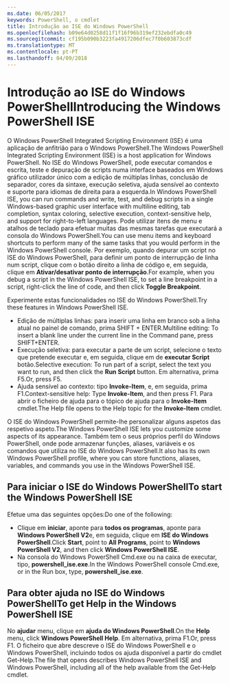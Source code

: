 ```yaml
---
ms.date: 06/05/2017
keywords: PowerShell, o cmdlet
title: Introdução ao ISE do Windows PowerShell
ms.openlocfilehash: b09e64d0258d11f1f16f96b319ef232ebdfa0c49
ms.sourcegitcommit: cf195b090b3223fa4917206dfec7f0b603873cdf
ms.translationtype: MT
ms.contentlocale: pt-PT
ms.lasthandoff: 04/09/2018
---
```

# <a name="introducing-the-windows-powershell-ise"></a><span data-ttu-id="ebdf8-103">Introdução ao ISE do Windows PowerShell</span><span class="sxs-lookup"><span data-stu-id="ebdf8-103">Introducing the Windows PowerShell ISE</span></span>

<span data-ttu-id="ebdf8-104">O Windows PowerShell Integrated Scripting Environment (ISE) é uma aplicação de anfitrião para o Windows PowerShell.</span><span class="sxs-lookup"><span data-stu-id="ebdf8-104">The Windows PowerShell Integrated Scripting Environment (ISE) is a host application for Windows PowerShell.</span></span> <span data-ttu-id="ebdf8-105">No ISE do Windows PowerShell, pode executar comandos e escrita, teste e depuração de scripts numa interface baseados em Windows gráfico utilizador único com a edição de múltiplas linhas, conclusão de separador, cores da sintaxe, execução seletiva, ajuda sensível ao contexto e suporte para idiomas de direita para a esquerda.</span><span class="sxs-lookup"><span data-stu-id="ebdf8-105">In Windows PowerShell ISE, you can run commands and write, test, and debug scripts in a single Windows-based graphic user interface with multiline editing, tab completion, syntax coloring, selective execution, context-sensitive help, and support for right-to-left languages.</span></span> <span data-ttu-id="ebdf8-106">Pode utilizar itens de menu e atalhos de teclado para efetuar muitas das mesmas tarefas que executará a consola do Windows PowerShell.</span><span class="sxs-lookup"><span data-stu-id="ebdf8-106">You can use menu items and keyboard shortcuts to perform many of the same tasks that you would perform in the Windows PowerShell console.</span></span> <span data-ttu-id="ebdf8-107">Por exemplo, quando depurar um script no ISE do Windows PowerShell, para definir um ponto de interrupção de linha num script, clique com o botão direito a linha de código e, em seguida, clique em **Ativar/desativar ponto de interrupção**.</span><span class="sxs-lookup"><span data-stu-id="ebdf8-107">For example, when you debug a script in the Windows PowerShell ISE, to set a line breakpoint in a script, right-click the line of code, and then click **Toggle Breakpoint**.</span></span>

<span data-ttu-id="ebdf8-108">Experimente estas funcionalidades no ISE do Windows PowerShell.</span><span class="sxs-lookup"><span data-stu-id="ebdf8-108">Try these features in Windows PowerShell ISE.</span></span>

- <span data-ttu-id="ebdf8-109">Edição de múltiplas linhas: para inserir uma linha em branco sob a linha atual no painel de comando, prima SHIFT + ENTER.</span><span class="sxs-lookup"><span data-stu-id="ebdf8-109">Multiline editing: To insert a blank line under the current line in the Command pane, press SHIFT+ENTER.</span></span>
- <span data-ttu-id="ebdf8-110">Execução seletiva: para executar a parte de um script, selecione o texto que pretende executar e, em seguida, clique em de **executar Script** botão.</span><span class="sxs-lookup"><span data-stu-id="ebdf8-110">Selective execution: To run part of a script, select the text you want to run, and then click the **Run Script** button.</span></span> <span data-ttu-id="ebdf8-111">Em alternativa, prima F5.</span><span class="sxs-lookup"><span data-stu-id="ebdf8-111">Or, press F5.</span></span>
- <span data-ttu-id="ebdf8-112">Ajuda sensível ao contexto: tipo **Invoke-Item**, e, em seguida, prima F1.</span><span class="sxs-lookup"><span data-stu-id="ebdf8-112">Context-sensitive help: Type **Invoke-Item**, and then press F1.</span></span> <span data-ttu-id="ebdf8-113">Para abrir o ficheiro de ajuda para o tópico de ajuda para o **Invoke-Item** cmdlet.</span><span class="sxs-lookup"><span data-stu-id="ebdf8-113">The Help file opens to the Help topic for the **Invoke-Item** cmdlet.</span></span>

<span data-ttu-id="ebdf8-114">O ISE do Windows PowerShell permite-lhe personalizar alguns aspetos das respetivo aspeto.</span><span class="sxs-lookup"><span data-stu-id="ebdf8-114">The Windows PowerShell ISE lets you customize some aspects of its appearance.</span></span> <span data-ttu-id="ebdf8-115">Também tem o seus próprios perfil do Windows PowerShell, onde pode armazenar funções, aliases, variáveis e os comandos que utiliza no ISE do Windows PowerShell.</span><span class="sxs-lookup"><span data-stu-id="ebdf8-115">It also has its own Windows PowerShell profile, where you can store functions, aliases, variables, and commands you use in the Windows PowerShell ISE.</span></span>

## <a name="to-start-the-windows-powershell-ise"></a><span data-ttu-id="ebdf8-116">Para iniciar o ISE do Windows PowerShell</span><span class="sxs-lookup"><span data-stu-id="ebdf8-116">To start the Windows PowerShell ISE</span></span>

<span data-ttu-id="ebdf8-117">Efetue uma das seguintes opções:</span><span class="sxs-lookup"><span data-stu-id="ebdf8-117">Do one of the following:</span></span>

- <span data-ttu-id="ebdf8-118">Clique em **iniciar**, aponte para **todos os programas**, aponte para **Windows PowerShell V2**e, em seguida, clique em **ISE do Windows PowerShell**.</span><span class="sxs-lookup"><span data-stu-id="ebdf8-118">Click **Start**, point to **All Programs**, point to **Windows PowerShell V2**, and then click **Windows PowerShell ISE**.</span></span>
- <span data-ttu-id="ebdf8-119">Na consola do Windows PowerShell Cmd.exe ou na caixa de executar, tipo, **powershell_ise.exe**.</span><span class="sxs-lookup"><span data-stu-id="ebdf8-119">In the Windows PowerShell console Cmd.exe, or in the Run box, type, **powershell_ise.exe**.</span></span>

## <a name="to-get-help-in-the-windows-powershell-ise"></a><span data-ttu-id="ebdf8-120">Para obter ajuda no ISE do Windows PowerShell</span><span class="sxs-lookup"><span data-stu-id="ebdf8-120">To get Help in the Windows PowerShell ISE</span></span>

<span data-ttu-id="ebdf8-121">No **ajudar** menu, clique em **ajuda do Windows PowerShell**.</span><span class="sxs-lookup"><span data-stu-id="ebdf8-121">On the **Help** menu, click **Windows PowerShell Help**.</span></span> <span data-ttu-id="ebdf8-122">Em alternativa, prima F1.</span><span class="sxs-lookup"><span data-stu-id="ebdf8-122">Or, press F1.</span></span> <span data-ttu-id="ebdf8-123">O ficheiro que abre descreve o ISE do Windows PowerShell e o Windows PowerShell, incluindo todos os ajuda disponível a partir do cmdlet Get-Help.</span><span class="sxs-lookup"><span data-stu-id="ebdf8-123">The file that opens describes Windows PowerShell ISE and Windows PowerShell, including all of the help available from the Get-Help cmdlet.</span></span>